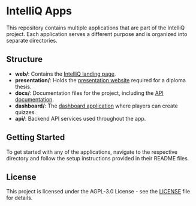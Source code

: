 # IntelliQ Apps

This repository contains multiple applications that are part of the IntelliQ project. Each application serves a different purpose and is organized into separate directories.

## Structure

- **web/**: Contains the [IntelliQ landing page](https://www.intelliq.dev/).
- **presentation/**: Holds the [presentation website](https://presentation.intelliq.dev/) required for a diploma thesis.
- **docs/**: Documentation files for the project, including the [API documentation](https://docs.intelliq.dev/api-reference/introduction).
- **dashboard/**: The [dashboard application](https://app.intelliq.dev/) where players can create quizzes.
- **api/**: Backend API services used throughout the app.

## Getting Started

To get started with any of the applications, navigate to the respective directory and follow the setup instructions provided in their README files.

## License

This project is licensed under the AGPL-3.0 License - see the [LICENSE](../LICENSE) file for details.

